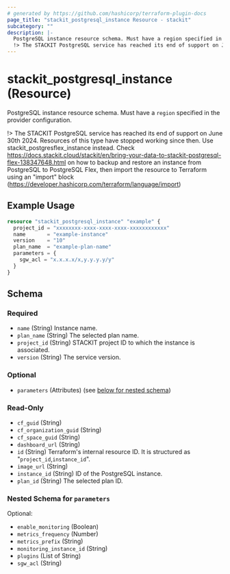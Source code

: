 ```yaml
---
# generated by https://github.com/hashicorp/terraform-plugin-docs
page_title: "stackit_postgresql_instance Resource - stackit"
subcategory: ""
description: |-
  PostgreSQL instance resource schema. Must have a region specified in the provider configuration.
  !> The STACKIT PostgreSQL service has reached its end of support on June 30th 2024. Resources of this type have stopped working since then. Use stackitpostgresflexinstance instead. Check https://docs.stackit.cloud/stackit/en/bring-your-data-to-stackit-postgresql-flex-138347648.html on how to backup and restore an instance from PostgreSQL to PostgreSQL Flex, then import the resource to Terraform using an "import" block (https://developer.hashicorp.com/terraform/language/import)
---
```


# stackit_postgresql_instance (Resource)

PostgreSQL instance resource schema. Must have a `region` specified in the provider configuration.

!> The STACKIT PostgreSQL service has reached its end of support on June 30th 2024. Resources of this type have stopped working since then. Use stackit_postgresflex_instance instead. Check https://docs.stackit.cloud/stackit/en/bring-your-data-to-stackit-postgresql-flex-138347648.html on how to backup and restore an instance from PostgreSQL to PostgreSQL Flex, then import the resource to Terraform using an "import" block (https://developer.hashicorp.com/terraform/language/import)

## Example Usage

```terraform
resource "stackit_postgresql_instance" "example" {
  project_id = "xxxxxxxx-xxxx-xxxx-xxxx-xxxxxxxxxxxx"
  name       = "example-instance"
  version    = "10"
  plan_name  = "example-plan-name"
  parameters = {
    sgw_acl = "x.x.x.x/x,y.y.y.y/y"
  }
}
```

<!-- schema generated by tfplugindocs -->
## Schema

### Required

- `name` (String) Instance name.
- `plan_name` (String) The selected plan name.
- `project_id` (String) STACKIT project ID to which the instance is associated.
- `version` (String) The service version.

### Optional

- `parameters` (Attributes) (see [below for nested schema](#nestedatt--parameters))

### Read-Only

- `cf_guid` (String)
- `cf_organization_guid` (String)
- `cf_space_guid` (String)
- `dashboard_url` (String)
- `id` (String) Terraform's internal resource ID. It is structured as "`project_id`,`instance_id`".
- `image_url` (String)
- `instance_id` (String) ID of the PostgreSQL instance.
- `plan_id` (String) The selected plan ID.

<a id="nestedatt--parameters"></a>
### Nested Schema for `parameters`

Optional:

- `enable_monitoring` (Boolean)
- `metrics_frequency` (Number)
- `metrics_prefix` (String)
- `monitoring_instance_id` (String)
- `plugins` (List of String)
- `sgw_acl` (String)

